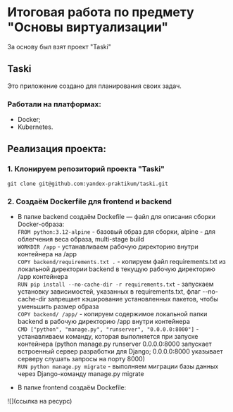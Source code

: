 # Итоговая работа по предмету "Основы виртуализации"
За основу был взят проект "Taski" 
## Taski
Это приложение создано для планирования своих задач.

### Работали на платформах:
* Docker;
* Kubernetes.

## Реализация проекта:

### 1. Клонируем репозиторий проекта "Taski"

``` git clone git@github.com:yandex-praktikum/taski.git ```

### 2. Создаём Dockerfile для frontend и backend

* В папке backend создаём Dockefile — файл для описания сборки Docker-образа:<br />
``` FROM python:3.12-alpine ``` - базовый образ для сборки, аlpine - для облегчения веса образа, multi-stage build<br />
``` WORKDIR /app ``` - устанавливаем рабочую директорию внутри контейнера на /app<br />
``` COPY backend/requirements.txt . ``` - копируем файл requirements.txt из локальной директории backend в текущую рабочую директорию /app контейнера<br />
``` RUN pip install --no-cache-dir -r requirements.txt ``` - запускаем установку зависимостей, указанных в requirements.txt, флаг --no-cache-dir запрещает кэширование установленных пакетов, чтобы уменьшить размер образа<br />
``` COPY backend/ /app/ ``` - копируем содержимое локальной папки backend в рабочую директорию /app внутри контейнера<br />
``` CMD ["python", "manage.py", "runserver", "0.0.0.0:8000"] ``` - устанавливаем команду, которая выполняется при запуске контейнера (python manage.py runserver 0.0.0.0:8000 запускает встроенный сервер разработки для Django; 0.0.0.0:8000 указывает серверу слушать запросы на порту 8000)<br />
``` RUN python manage.py migrate ``` - выполняем миграции базы данных через Django-команду manage.py migrate<br />


* В папке frontend создаём Dockefile:<br />





![](ссылка на ресурс)
